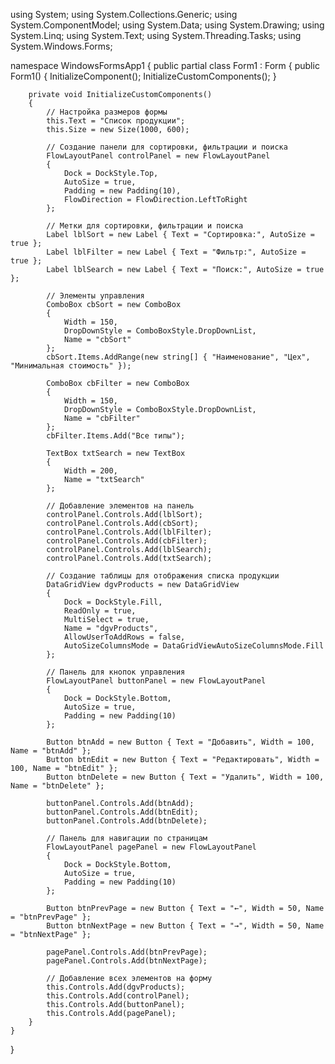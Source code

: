 using System;
using System.Collections.Generic;
using System.ComponentModel;
using System.Data;
using System.Drawing;
using System.Linq;
using System.Text;
using System.Threading.Tasks;
using System.Windows.Forms;

namespace WindowsFormsApp1
{
    public partial class Form1 : Form
    {
        public Form1()
        {
            InitializeComponent();
            InitializeCustomComponents();
        }

        private void InitializeCustomComponents()
        {
            // Настройка размеров формы
            this.Text = "Список продукции";
            this.Size = new Size(1000, 600);

            // Создание панели для сортировки, фильтрации и поиска
            FlowLayoutPanel controlPanel = new FlowLayoutPanel
            {
                Dock = DockStyle.Top,
                AutoSize = true,
                Padding = new Padding(10),
                FlowDirection = FlowDirection.LeftToRight
            };

            // Метки для сортировки, фильтрации и поиска
            Label lblSort = new Label { Text = "Сортировка:", AutoSize = true };
            Label lblFilter = new Label { Text = "Фильтр:", AutoSize = true };
            Label lblSearch = new Label { Text = "Поиск:", AutoSize = true };

            // Элементы управления
            ComboBox cbSort = new ComboBox
            {
                Width = 150,
                DropDownStyle = ComboBoxStyle.DropDownList,
                Name = "cbSort"
            };
            cbSort.Items.AddRange(new string[] { "Наименование", "Цех", "Минимальная стоимость" });

            ComboBox cbFilter = new ComboBox
            {
                Width = 150,
                DropDownStyle = ComboBoxStyle.DropDownList,
                Name = "cbFilter"
            };
            cbFilter.Items.Add("Все типы");

            TextBox txtSearch = new TextBox
            {
                Width = 200,
                Name = "txtSearch"
            };

            // Добавление элементов на панель
            controlPanel.Controls.Add(lblSort);
            controlPanel.Controls.Add(cbSort);
            controlPanel.Controls.Add(lblFilter);
            controlPanel.Controls.Add(cbFilter);
            controlPanel.Controls.Add(lblSearch);
            controlPanel.Controls.Add(txtSearch);

            // Создание таблицы для отображения списка продукции
            DataGridView dgvProducts = new DataGridView
            {
                Dock = DockStyle.Fill,
                ReadOnly = true,
                MultiSelect = true,
                Name = "dgvProducts",
                AllowUserToAddRows = false,
                AutoSizeColumnsMode = DataGridViewAutoSizeColumnsMode.Fill
            };

            // Панель для кнопок управления
            FlowLayoutPanel buttonPanel = new FlowLayoutPanel
            {
                Dock = DockStyle.Bottom,
                AutoSize = true,
                Padding = new Padding(10)
            };

            Button btnAdd = new Button { Text = "Добавить", Width = 100, Name = "btnAdd" };
            Button btnEdit = new Button { Text = "Редактировать", Width = 100, Name = "btnEdit" };
            Button btnDelete = new Button { Text = "Удалить", Width = 100, Name = "btnDelete" };

            buttonPanel.Controls.Add(btnAdd);
            buttonPanel.Controls.Add(btnEdit);
            buttonPanel.Controls.Add(btnDelete);

            // Панель для навигации по страницам
            FlowLayoutPanel pagePanel = new FlowLayoutPanel
            {
                Dock = DockStyle.Bottom,
                AutoSize = true,
                Padding = new Padding(10)
            };

            Button btnPrevPage = new Button { Text = "←", Width = 50, Name = "btnPrevPage" };
            Button btnNextPage = new Button { Text = "→", Width = 50, Name = "btnNextPage" };

            pagePanel.Controls.Add(btnPrevPage);
            pagePanel.Controls.Add(btnNextPage);

            // Добавление всех элементов на форму
            this.Controls.Add(dgvProducts);
            this.Controls.Add(controlPanel);
            this.Controls.Add(buttonPanel);
            this.Controls.Add(pagePanel);
        }
    }
}
